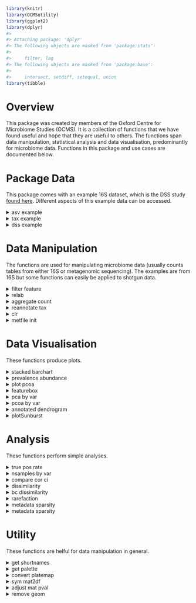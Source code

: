 ``` r
library(knitr)
library(OCMSutility)
library(ggplot2)
library(dplyr)
#> 
#> Attaching package: 'dplyr'
#> The following objects are masked from 'package:stats':
#> 
#>     filter, lag
#> The following objects are masked from 'package:base':
#> 
#>     intersect, setdiff, setequal, union
library(tibble)
```

# Overview

This package was created by members of the Oxford Centre for Microbiome
Studies (OCMS). It is a collection of functions that we have found
useful and hope that they are useful to others. The functions span data
manipulation, statistical analysis and data visualisation, predominantly
for microbiome data. Functions in this package and use cases are
documented below.

# Package Data

This package comes with an example 16S dataset, which is the DSS study
[found here](https://pmc.ncbi.nlm.nih.gov/articles/PMC6120875/).
Different aspects of this example data can be accessed.

<details>

<summary>asv example</summary>

## asv\_example

A dataframe with samples in columns, features in rows. First column is
`sequence`.

``` r
data(asv_example)

# 49 ASVs and 296 samples
dim(asv_example)
#> [1]  49 296
```

</details>

<details>

<summary>tax example</summary>

## tax\_example

A dataframe of taxonomic classification of ASVs in `asv_example`

``` r
data(tax_example)
#> Warning in data(tax_example): data set 'tax_example' not found

# 49 ASVs, with taxonomic levels in columns 
dim(tax_example)
#> [1] 49  7
colnames(tax_example)
#> [1] "sequence" "Phylum"   "Class"    "Order"    "Family"   "Genus"    "Species"
```

</details>

<details>

<summary>dss example</summary>

## dss\_example

A list of dataframes. Contains ASV count, ASV taxonomy, and metadata for
the DSS experiment. Dataframes are structured to be compatible with
`OCMSlooksy`

``` r
data(dss_example)

summary(dss_example)
#>                       Length Class      Mode
#> merged_abundance_id   26     data.frame list
#> merged_filter_summary  3     data.frame list
#> merged_qc_summary      3     data.frame list
#> merged_taxonomy       10     data.frame list
#> parameter_table        3     data.frame list
#> metadata              11     data.frame list
```

</details>

# Data Manipulation

The functions are used for manipulating microbiome data (usually counts
tables from either 16S or metagenomic sequencing). The examples are from
16S but some functions can easily be applied to shotgun data.

<details>

<summary>filter feature</summary>

## filter\_feature

Filters count table based on sequence abundance and prevalence. This
function returns several outputs that detail which features were
filtered out to help with quality control.

There are three methods by which sequences can be filtered. For all
three methods, the cut-off threshold is taken into consideration with
the prevalence of sequences across the samples\*. 1) ‘abs\_count’ refers
to read count.Sets the filter threshold at a specific read count, such
that a given sequence must be observed greater than or equal to the
cut-off count. 2) ‘percent\_sample’ refers to percent of sample total.
Looks at read counts as abundances relative to the sample total. This is
useful for when you want to keep features that make up at least x% in
your samples. 3) ‘percent\_dataset’ refers to percent of dataset total.
Looks at read counts as abundances relative to the dataset total. This
is useful for when you want to keep features that make up at least x% in
your dataset.

\*Sequence prevalence is calculated as the number of samples in which
sequence abundance is greater than or equal to the cut-off threshold.

Usage:

``` r
data(dss_example)

# put featureID as rownames
tax_df <- dss_example$merged_taxonomy
count_df <- dss_example$merged_abundance_id %>%
  column_to_rownames('featureID')
# set features in count tax to be in same order
count_df <- count_df[tax_df$featureID,]

filtered_ls <- filter_feature(count_df, tax_df, 'percent_sample', 0.001, 2)
#> Kept 303/734 (41.28%) features with read counts >= 0.001% with sample total read count in >= 2/25 (8%) samples
summary(filtered_ls)
#>             Length Class      Mode     
#> taxonomy      10   data.frame list     
#> filtered    7575   -none-     numeric  
#> p_agg         11   gg         list     
#> p_exp         11   gg         list     
#> feat_remove  431   -none-     character
#> feat_keep    303   -none-     character
#> msg            1   -none-     character
filtered_count <- filtered_ls$filtered
dim(filtered_count)
#> [1] 303  25
kable(head(filtered_count[,1:4]))
```

|        | 2DSS\_\_10 | 2DSS\_\_11 | 2DSS\_\_13 | 2DSS\_\_14 |
| :----- | ---------: | ---------: | ---------: | ---------: |
| ASV108 |  0.0005656 |  0.0012191 |  0.0000000 |  0.0000000 |
| ASV128 |  0.0018854 |  0.0000000 |  0.0051209 |  0.0000000 |
| ASV57  |  0.0066931 |  0.0000000 |  0.0000000 |  0.0000000 |
| ASV59  |  0.0004713 |  0.0010667 |  0.0011380 |  0.0000000 |
| ASV62  |  0.0005656 |  0.0740628 |  0.0008535 |  0.0005923 |
| ASV37  |  0.0029223 |  0.0000000 |  0.0000000 |  0.0000000 |

</details>

<details>

<summary>relab</summary>

## relab

This is a convenience function for converting counts into relative
abundance (expressed as a % of reads).

Usage:

``` r
# get example data
data(asv_example)

# rownames have to be features
asv_counts <- data.frame(asv_example[2:ncol(asv_example)], row.names=asv_example$sequence)

rel_abundance <- relab(asv_counts)
```

</details>

<details>

<summary>aggregate count</summary>

## aggregate\_count

Aggregates count on a given taxonomy level, providing an aggregated
count table and the corresponding taxonomy table. Both data frames are
returned in a list.

Notice that after aggregation, featureID is set to the taxonomy by which
aggregation was done, and all taxonomy levels below the aggregation
level are set to NA. The number of ASVs that were aggregated at each
taxon is recorded in the column `n_collapse`

Usage:

``` r
data(dss_example)
# featureID should be row names
feature_count <- dss_example$merged_abundance_id %>%
   tibble::column_to_rownames('featureID')

# cleanup sample names
colnames(feature_count) <- paste0('id', colnames(feature_count))
# taxonomy table must have columns 'Kingdom','Phylum',
# 'Class','Order','Family','Genus','Species'
# and feature IDs in rownames
feature_tax <- dss_example$merged_taxonomy

# set row order of count and tax tables to be the same
feature_count <- feature_count[feature_tax$featureID,]
aggregated_list <- aggregate_count(feature_count, feature_tax,
                                      aggregate_by = "Family")

summary(aggregated_list)
#>          Length Class      Mode
#> count_df 25     data.frame list
#> tax_df   11     data.frame list
knitr::kable(head(aggregated_list[['count_df']][,1:5]))
```

|                                | id2DSS\_\_10 | id2DSS\_\_11 | id2DSS\_\_13 | id2DSS\_\_14 | id2DSS\_\_16 |
| :----------------------------- | -----------: | -----------: | -----------: | -----------: | -----------: |
| Acidaminococcaceae             |           10 |            4 |            0 |            0 |            0 |
| Anaeroplasmataceae             |           60 |            0 |            7 |            0 |            0 |
| Bacteroidaceae                 |         1118 |         2921 |          262 |          256 |         1484 |
| Bifidobacteriaceae             |           12 |            0 |            0 |            0 |            0 |
| Burkholderiales incertae sedis |            0 |            0 |            0 |            9 |            5 |
| Clostridiaceae 1               |            0 |          428 |            0 |            0 |            0 |

``` r
knitr::kable(head(aggregated_list[['tax_df']]))
```

| featureID                      | sequence | Kingdom  | Phylum         | Class              | Order             | Family                         | Genus | Species | Taxon                                                                                                              | n\_collapse |
| :----------------------------- | :------- | :------- | :------------- | :----------------- | :---------------- | :----------------------------- | :---- | :------ | :----------------------------------------------------------------------------------------------------------------- | ----------: |
| Acidaminococcaceae             | NA       | Bacteria | Firmicutes     | Negativicutes      | Selenomonadales   | Acidaminococcaceae             | NA    | NA      | k\_\_Bacteria;p\_\_Firmicutes;c\_\_Negativicutes;o\_\_Selenomonadales;f\_\_Acidaminococcaceae                      |           4 |
| Anaeroplasmataceae             | NA       | Bacteria | Tenericutes    | Mollicutes         | Anaeroplasmatales | Anaeroplasmataceae             | NA    | NA      | k\_\_Bacteria;p\_\_Tenericutes;c\_\_Mollicutes;o\_\_Anaeroplasmatales;f\_\_Anaeroplasmataceae                      |           2 |
| Bacteroidaceae                 | NA       | Bacteria | Bacteroidetes  | Bacteroidia        | Bacteroidales     | Bacteroidaceae                 | NA    | NA      | k\_\_Bacteria;p\_\_Bacteroidetes;c\_\_Bacteroidia;o\_\_Bacteroidales;f\_\_Bacteroidaceae                           |          39 |
| Bifidobacteriaceae             | NA       | Bacteria | Actinobacteria | Actinobacteria     | Bifidobacteriales | Bifidobacteriaceae             | NA    | NA      | k\_\_Bacteria;p\_\_Actinobacteria;c\_\_Actinobacteria;o\_\_Bifidobacteriales;f\_\_Bifidobacteriaceae               |           3 |
| Burkholderiales incertae sedis | NA       | Bacteria | Proteobacteria | Betaproteobacteria | Burkholderiales   | Burkholderiales incertae sedis | NA    | NA      | k\_\_Bacteria;p\_\_Proteobacteria;c\_\_Betaproteobacteria;o\_\_Burkholderiales;f\_\_Burkholderiales incertae sedis |           1 |
| Clostridiaceae 1               | NA       | Bacteria | Firmicutes     | Clostridia         | Clostridiales     | Clostridiaceae 1               | NA    | NA      | k\_\_Bacteria;p\_\_Firmicutes;c\_\_Clostridia;o\_\_Clostridiales;f\_\_Clostridiaceae 1                             |           6 |

</details>

<details>

<summary>reannotate tax</summary>

## reannotate\_tax

Reannotates taxonomy table so that “unclassfied” assignments include
higher level classifications. This helps preserve the biological meaning
of an unclassfied genus (as it could be classfied at the Family level).
The implications of this reannotation is illustrated using the following
example:

``` r
ex1 <- data.frame(ASV = paste0("ASV", 1:5),
                  Order = "order1",
                  Family = c(paste0("family", c(1,1,2,3)), 'unclassified'),
                  Genus = c("unclassified", 'genus1','unclassified','genus2',
                            "unclassified"),
                  read_count = 10)

knitr::kable(ex1)
```

| ASV  | Order  | Family       | Genus        | read\_count |
| :--- | :----- | :----------- | :----------- | ----------: |
| ASV1 | order1 | family1      | unclassified |          10 |
| ASV2 | order1 | family1      | genus1       |          10 |
| ASV3 | order1 | family2      | unclassified |          10 |
| ASV4 | order1 | family3      | genus2       |          10 |
| ASV5 | order1 | unclassified | unclassified |          10 |

Analysing the example above at the genus level would result in 3 groups:
Genus1 (count 10), Genus2 (10), Unclassified (30)

If you modify your classification at the genus level to include
information from higher taxonomic orders, you would get:

``` r
ex2 <- ex1[,c('ASV','Order')]
ex2$Family <- c(paste0("family", c(1,1,2,3)), 'order1_unclassified')
ex2$Genus <- c('family1_unclassified','genus1','family2_unclassified','genus2',
               'order1_unclassified')
ex2$read_count <- 10

knitr::kable(ex2)
```

| ASV  | Order  | Family               | Genus                 | read\_count |
| :--- | :----- | :------------------- | :-------------------- | ----------: |
| ASV1 | order1 | family1              | family1\_unclassified |          10 |
| ASV2 | order1 | family1              | genus1                |          10 |
| ASV3 | order1 | family2              | family2\_unclassified |          10 |
| ASV4 | order1 | family3              | genus2                |          10 |
| ASV5 | order1 | order1\_unclassified | order1\_unclassified  |          10 |

Analysing at the genus level now would result in 5 groups: Genus1 (10),
Genus2 (10), Family1\_Unclassified (10), Family2\_Unclassified (10),
Order1\_Unclassified (10).

Usage:

``` r
# showing the dummy example
old_tax <- ex1[,2:4]
old_tax$Kingdom <- 'kingdom1'
old_tax$Phylum <- 'phylum1'
old_tax$Class <- 'class1'
old_tax$Species <- 'unclassified'

old_tax <- old_tax[, c('Kingdom','Phylum','Class','Order','Family','Genus','Species')]
old_tax[old_tax == 'unclassified'] <- NA
knitr::kable(old_tax)
```

| Kingdom  | Phylum  | Class  | Order  | Family  | Genus  | Species |
| :------- | :------ | :----- | :----- | :------ | :----- | :------ |
| kingdom1 | phylum1 | class1 | order1 | family1 | NA     | NA      |
| kingdom1 | phylum1 | class1 | order1 | family1 | genus1 | NA      |
| kingdom1 | phylum1 | class1 | order1 | family2 | NA     | NA      |
| kingdom1 | phylum1 | class1 | order1 | family3 | genus2 | NA      |
| kingdom1 | phylum1 | class1 | order1 | NA      | NA     | NA      |

``` r

new_tax <- reannotate_tax(old_tax)
knitr::kable(new_tax)
```

| Kingdom  | Phylum  | Class  | Order  | Family               | Genus                 | Species               |
| :------- | :------ | :----- | :----- | :------------------- | :-------------------- | :-------------------- |
| kingdom1 | phylum1 | class1 | order1 | family1              | family1\_unclassified | family1\_unclassified |
| kingdom1 | phylum1 | class1 | order1 | family1              | genus1                | genus1\_unclassified  |
| kingdom1 | phylum1 | class1 | order1 | family2              | family2\_unclassified | family2\_unclassified |
| kingdom1 | phylum1 | class1 | order1 | family3              | genus2                | genus2\_unclassified  |
| kingdom1 | phylum1 | class1 | order1 | order1\_unclassified | order1\_unclassified  | order1\_unclassified  |

``` r

# try with example data
data(asv_example)

# adding Kingdom column; removing sequence column because don't need asv IDs in this example
old_tax <- tax_example
colnames(old_tax)[1] <- 'Kingdom'
old_tax$Kingdom <- 'Bacteria'
knitr::kable(head(old_tax))
```

| Kingdom  | Phylum         | Class              | Order           | Family             | Genus            | Species                              |
| :------- | :------------- | :----------------- | :-------------- | :----------------- | :--------------- | :----------------------------------- |
| Bacteria | Firmicutes     | Negativicutes      | Selenomonadales | Acidaminococcaceae | Acidaminococcus  | Acidaminococcus\_intestini(AF473835) |
| Bacteria | Bacteroidetes  | Bacteroidia        | Bacteroidales   | Prevotellaceae     | Prevotella       | NA                                   |
| Bacteria | Firmicutes     | Negativicutes      | Selenomonadales | Veillonellaceae    | Dialister        | Dialister\_invisus(AY162469)         |
| Bacteria | Bacteroidetes  | Bacteroidia        | Bacteroidales   | Prevotellaceae     | Prevotella       | NA                                   |
| Bacteria | Proteobacteria | Betaproteobacteria | Burkholderiales | Sutterellaceae     | Sutterella       | NA                                   |
| Bacteria | Firmicutes     | Clostridia         | Clostridiales   | Lachnospiraceae    | Clostridium XlVa | NA                                   |

``` r

new_tax <- reannotate_tax(old_tax)
knitr::kable(head(new_tax))
```

| Kingdom  | Phylum         | Class              | Order           | Family             | Genus            | Species                              |
| :------- | :------------- | :----------------- | :-------------- | :----------------- | :--------------- | :----------------------------------- |
| Bacteria | Firmicutes     | Negativicutes      | Selenomonadales | Acidaminococcaceae | Acidaminococcus  | Acidaminococcus\_intestini(AF473835) |
| Bacteria | Bacteroidetes  | Bacteroidia        | Bacteroidales   | Prevotellaceae     | Prevotella       | Prevotella\_unclassified             |
| Bacteria | Firmicutes     | Negativicutes      | Selenomonadales | Veillonellaceae    | Dialister        | Dialister\_invisus(AY162469)         |
| Bacteria | Bacteroidetes  | Bacteroidia        | Bacteroidales   | Prevotellaceae     | Prevotella       | Prevotella\_unclassified             |
| Bacteria | Proteobacteria | Betaproteobacteria | Burkholderiales | Sutterellaceae     | Sutterella       | Sutterella\_unclassified             |
| Bacteria | Firmicutes     | Clostridia         | Clostridiales   | Lachnospiraceae    | Clostridium XlVa | Clostridium XlVa\_unclassified       |

</details>

<details>

<summary>clr</summary>

## clr

clr uses the
[ALDEx2](https://www.bioconductor.org/packages/release/bioc/html/ALDEx2.html)
package to perform centred log-ratio transformation on a count matrix
from for example 16S rRNA profiling.

Usage:

``` r
# rownames have to be features
asv_counts <- data.frame(asv_example[2:ncol(asv_example)], row.names=asv_example$sequence)

clr_transformed <- clr(count_dataframe = asv_counts, return_as_dataframe = TRUE)
#> conditions vector supplied
#> multicore environment is is OK -- using the BiocParallel package
#> computing center with all features

# returns data frame with transformed abundance estamtes with imputed zeroes
class(clr_transformed)
#> [1] "data.frame"
dim(clr_transformed)
#> [1]  49 295
```

This will return a data frame with transformed abundance estimates (most
common use case). It is also possible to return the ALDEx2 object
instead.

``` r
clr_transformed <- clr(count_dataframe = asv_counts, return_as_dataframe = FALSE)
#> conditions vector supplied
#> multicore environment is is OK -- using the BiocParallel package
#> computing center with all features

# returns ALDEx2 object
class(clr_transformed)
#> [1] "aldex.clr"
#> attr(,"package")
#> [1] "ALDEx2"
```

</details>

<details>

<summary>metfile init</summary>

## metfile\_init

This helper function initiates a metadata table that is compatible with
`OCMSlooksy`.

Usage: This function takes the database file returned from [`ocms_16s
dada2_pipeline build_db`](https://ocms-16s.readthedocs.io/en/latest/).

`db_file` is the rsqlite database file `out_dir` output directory.
default `NULL` so no output file written. `ref_table` name of table in
the database from which `sampleID` is generated. defaults NULL which
uses `merged_abundance_id` (the count table) to get sampleID `id_orient`
indicates orientation of sampleID in `ref_table` in rows or in columns.
options are `row` or `col` `dummy` allows you to make a dummy column of
NAs

``` r
db_file <- "/path/to/db/file"
met <- metfile_init(db_file, dummy = "Group")
```

</details>

# Data Visualisation

These functions produce plots.

<details>

<summary>stacked barchart</summary>

## stacked\_barchart

A simple but common visualisation of taxonomic composition across
samples. The function will plot the top\_n taxa based on ranking of
average relative abundance across all samples. Returns a list with
“data” and “plot” so you can use the data for more custom plots if
you wish.

``` r

# family counts from before
counts <- aggregated_list[['count_df']]
rel_abundance <- relab(counts)

# get rid of family == NA
rel_abundance <- rel_abundance[rownames(rel_abundance) != "NA",]
stacked <- stacked_barchart(rel_abundance, top_n = 10)
#> Using Group.1, Taxon as id variables

stacked$plot
```

![](vignettes/OCMSutility_files/figure-markdown_strict/stacked%20barchart-1.png)

</details>

<details>

<summary>prevalence abundance</summary>

## prevalence\_abundance

It is useful to get an idea of how prevalent each taxon is and where it
falls in terms of relative abundance across samples. This can help with
determining filtering parameters for example. This function takes a
relative abundance matrix and calculates the prevalence of each taxon
and the mean realtive abundance across all samples. It returns a list of
two objects, “data” and “plot”.

Usage:

``` r

# use the rel_abundance table as in stacked_barchart
prev_abund <- prevalence_abundance(rel_abundance)

# the plot
prev_abund$plot
```

![](vignettes/OCMSutility_files/figure-markdown_strict/prevalence_abundance-1.png)

</details>

<details>

<summary>plot pcoa</summary>

## plot\_pcoa

This is a simple PCoA function that colours all points by one metadata
variable. It can be helpful to visualise metadata variables
independently when assessing potential confounding metadtaa factors.

Usage:

``` r
data(dss_example)
met_df <- dss_example$metadata

count_df <- dss_example$merged_abundance_id %>%
  column_to_rownames('featureID')
count_df <- count_df[,met_df$sampleID]
relab <- relab(count_df)

iter_var <- c('Genotype','Phenotype')
plist <- list()
for(i in iter_var) {
  plist[[i]] <- plot_pcoa(relab, met_df, colour = i)
}

plist[[1]]
```

![](vignettes/OCMSutility_files/figure-markdown_strict/plot_pcoa-1.png)

``` r
plist[[2]]
```

![](vignettes/OCMSutility_files/figure-markdown_strict/plot_pcoa-2.png)

This function helps plot PCA score plots. It returns a list of the
original data, the PCA result and the ggplot. All dataframes are
returned in such a way that that ggplot produced can be modified with
additional geom layers.

Usage:

``` r
# get example data
data(asv_example)

# rownames have to be features
asv_counts <- data.frame(asv_example[2:ncol(asv_example)], row.names=asv_example$sequence)

asv_transformed <- clr(count_dataframe = asv_counts, return_as_dataframe = TRUE)
#> conditions vector supplied
#> multicore environment is is OK -- using the BiocParallel package
#> computing center with all features

# generate some random metadata for the 295 samples - 5 time points with each individual
# having a data point at each time point
metadata <- data.frame(Timepoint = c(rep("Time 1", 59),
                                     rep("Time 2", 59),
                                     rep("Time 3", 59),
                                     rep("Time 4", 59),
                                     rep("Time 5", 59)),
                       Individual = as.character(c(rep(c(1:59), 5))),
                       row.names=colnames(asv_transformed),
                       stringsAsFactors = FALSE)
metadata$ID <- rownames(metadata)

pca_result <- prcomp(t(asv_transformed), scale = TRUE)
plot_data <- plot_pca(pca_result, metadata, colourby='Timepoint')

plot_data$p
```

![](vignettes/OCMSutility_files/figure-markdown_strict/plot_pca-1.png)

``` r

# modify default plot
add_meta <- merge(plot_data$pdata, metadata, by = 'row.names' )
col_val <- get_palette(5, "Set3")
p <- plot_data$p +
  scale_colour_manual(values = col_val) + # pick own colours
  scale_shape_manual(values=21, guide = FALSE) + # change shape and remove from legend
  geom_text(data = add_meta, aes(x = PC1, y = PC2, label = ID)) # add text label
#> Scale for colour is already present.
#> Adding another scale for colour, which will replace the existing scale.
p
#> Warning: The `guide` argument in `scale_*()` cannot be `FALSE`. This was deprecated in ggplot2 3.3.4.
#> i Please use "none" instead.
#> i The deprecated feature was likely used in the OCMSutility package.
#>   Please report the issue to the authors.
#> This warning is displayed once every 8 hours.
#> Call `lifecycle::last_lifecycle_warnings()` to see where this warning was generated.
```

![](vignettes/OCMSutility_files/figure-markdown_strict/plot_pca-2.png)

</details>

<details>

<summary>featurebox</summary>

## featurebox

This function takes a matrix of abudnances from RNA-seq or microbiome
data along with a metadata dataframe and produces a boxplot for a
feature(s) of interest. The main use for this function is to plot
abundance estimates grouping by variable of interest.

Usage:

``` r
# get example data
data(asv_example)

# rownames have to be features
asv_counts <- data.frame(asv_example[2:ncol(asv_example)], row.names=asv_example$sequence)

# for plotting purposes we would transform the data e.g. clr
asv_clr <- clr(asv_counts)
#> conditions vector supplied
#> multicore environment is is OK -- using the BiocParallel package
#> computing center with all features

# generate some random metadata for the 295 samples - 5 groups for example
metadata <- data.frame(Group = c(rep("Group 1", 59),
                                 rep("Group 2", 59),
                                 rep("Group 3", 59),
                                 rep("Group 4", 59),
                                 rep("Group 5", 59)),
                                 row.names=colnames(asv_clr))

# produce boxplot of random 4 features as an example grouping by Group variable
features <- sample(rownames(asv_clr), size=4)
featurebox(abundance_matrix=asv_clr, metadata=metadata, features=features, group_by="Group")
#> Using feature as id variables
#> Warning: Use of `mat.m$covariate` is discouraged.
#> i Use `covariate` instead.
#> Use of `mat.m$covariate` is discouraged.
#> i Use `covariate` instead.
```

![](vignettes/OCMSutility_files/figure-markdown_strict/featurebox-1.png)

The default palettes used are “Set2”, “Set3” and “Set4”, and the result
will depend on the number of colours you need. You can change the
colours if you like by adding manual
scale:

``` r
featurebox(abundance_matrix=asv_clr, metadata=metadata, features=features, group_by="Group") +
  scale_colour_manual(values=getPalette(n=5, palette="Set1"))
#> Using feature as id variables
#> Scale for colour is already present.
#> Adding another scale for colour, which will replace the existing scale.
#> Warning: Use of `mat.m$covariate` is discouraged.
#> i Use `covariate` instead.
#> Use of `mat.m$covariate` is discouraged.
#> i Use `covariate` instead.
```

![](vignettes/OCMSutility_files/figure-markdown_strict/featurebox_colour-1.png)

</details>

<details>

<summary>pca by var</summary>

## pca\_by\_var

This function overlays numeric metadata variables onto a PCA score plot,
which can be useful during exploratory analysis where you want to see
how different metadata variables map onto a PCA plot. This function
produces a named list of plots, where the first plot is the score/biplot
and subsequent plots are the same PCA plot but colour coded by a given
metadata variable. Metadata variables can be numeric, character, or
factors.

``` r
set.seed(1)
data(dss_example)

# samples in rows
ddata <- dss_example$merged_abundance_id[,2:26]
rownames(ddata) <- dss_example$merged_abundance_id[,1]
ddata <- as.data.frame(t(ddata))
mdata <- dss_example$metadata
mdata <- mdata[match(rownames(ddata), mdata$sampleID),]

# creating some dummy metadata variable
mdata$var1 <- rep(rnorm(5, 25, 3), each=5)
mdata$var2 <- rep(rnorm(5, 3, 0.5), 5)
mdata$var3 <- as.factor(rep(letters[1:5], each=5))
mdata <- mdata[,c('Phenotype','var1','var2','var3')]
p_list <- pca_by_var(ddata, mdata)

# biplot
p_list$main_pca
```

![](vignettes/OCMSutility_files/figure-markdown_strict/pca_by_var-1.png)

``` r

# pca with metadata variables overlayed
p_list$Phenotype
```

![](vignettes/OCMSutility_files/figure-markdown_strict/pca_by_var-2.png)

``` r
p_list$var1
```

![](vignettes/OCMSutility_files/figure-markdown_strict/pca_by_var-3.png)

``` r
p_list$var2
```

![](vignettes/OCMSutility_files/figure-markdown_strict/pca_by_var-4.png)

``` r
p_list$var3
```

![](vignettes/OCMSutility_files/figure-markdown_strict/pca_by_var-5.png)

``` r

# can use cowplot::plot_grid to put all plots into one
cowplot::plot_grid(plotlist=list(p_list$Phenotype, p_list$var1, p_list$var2, p_list$var3))
```

![](vignettes/OCMSutility_files/figure-markdown_strict/pca_by_var-6.png)

</details>

<details>

<summary>pcoa by var</summary>

## pcoa\_by\_var

This function overlays numeric metadata variables onto a PCoA score
plot, which can be useful during exploratory analysis where you want to
see how different metadata variables map onto a PCoA plot. This function
produces a named list of plots, where the first plot is the plain PCoA
and subsequent plots are the same PCoA plot but colour coded by a given
metadata variable. Metadata variables can be numeric, character, or
factors, but confidence interval ellipses will only be drawn for
categorical variables.

``` r
set.seed(1)
data(dss_example)
ddata <- dss_example$merged_abundance_id[,2:26]
rownames(ddata) <- dss_example$merged_abundance_id[,1]
ddata <- as.data.frame(t(relab(ddata)))

mdata <- dss_example$metadata
mdata <- mdata[match(rownames(ddata), mdata$sampleID),]

# creating some dummy metadata variable
mdata$var1 <- rnorm(25, 0.5, 3)
mdata$var2 <- rep(LETTERS[21:25], 5)
mdata$var3 <- as.factor(rep(letters[1:5], each=5))
mdata <- mdata[,c('Phenotype','var1','var2','var3')]
p_list <- pcoa_by_var(ddata, mdata, method='bray')

# pcoa
p_list$main_pcoa
```

![](vignettes/OCMSutility_files/figure-markdown_strict/pcoa_by_var-1.png)

``` r
# pcoa with metadata variables overlayed. no ellipses draw when variables are numeric
p_list$Phenotype
```

![](vignettes/OCMSutility_files/figure-markdown_strict/pcoa_by_var-2.png)

``` r
p_list$var1
```

![](vignettes/OCMSutility_files/figure-markdown_strict/pcoa_by_var-3.png)

``` r
p_list$var2
```

![](vignettes/OCMSutility_files/figure-markdown_strict/pcoa_by_var-4.png)

``` r
p_list$var3
```

![](vignettes/OCMSutility_files/figure-markdown_strict/pcoa_by_var-5.png)

``` r

# can use cowplot::plot_grid to put all plots into one
cowplot::plot_grid(plotlist=list(p_list$Phenotype, p_list$var1, p_list$var2, p_list$var3))
```

![](vignettes/OCMSutility_files/figure-markdown_strict/pcoa_by_var-6.png)

</details>

<details>

<summary>annotated dendrogram</summary>

## annotated\_dendrogram

This produces an annotated dendrogram showing heirarchical clustering
based on a distance matrix. This is helpful for visualizing how
different metadata variables map onto sample clustering. This is
equivalent to the annotation bars on a heatmap, but without the heatmap
values.

``` r
set.seed(1)
# get relative abundance data
data(dss_example)
ddata <- dss_example$merged_abundance_id[,2:26]
rownames(ddata) <- dss_example$merged_abundance_id[,1]
ddata <- t(OCMSutility::relab(ddata))
# distance matrix
mydist <- vegan::vegdist(ddata, method='bray')
# metdata variable
mdata <- dss_example$metadata
mdata <- mdata[,c('sampleID','Genotype','Phenotype')]
annotated_dendrogram(mydist, mdata, 'sampleID')
```

![](vignettes/OCMSutility_files/figure-markdown_strict/annotated-dendrogram-1.png)

``` r
# custom colours
col_geno <- RColorBrewer::brewer.pal(9, "Paired")[1:2]
names(col_geno) <- c('Genotype:WT','Genotype:KO')
col_phen <- RColorBrewer::brewer.pal(9, "Paired")[3:4]
names(col_phen) <- c('Phenotype:water','Phenotype:DSS')
annotated_dendrogram(mydist, mdata, 'sampleID', pal=c(col_geno, col_phen))
```

![](vignettes/OCMSutility_files/figure-markdown_strict/annotated-dendrogram-2.png)

</details>

<details>

<summary>plotSunburst</summary>

## plotSunburst

This function has been moved to be an internal function, and the
`sunburstR` has been removed as a dependency (is now a suggested
package). This change has come about due to lack of use and an effort to
reduce the dependency overhead of the package. The funciton is still
accessible with `OCMSutility:::plotSunburst`

Creates interactive sunburst plot based on taxonomy. The sunburst plot
can show areas based on relative abundance or based on the number of
taxa at a given taxonomic level.

You specify a palette for each Phylum, where values are the colour
palette to use and name is the corresponding phylum
(e.g.`c('Bacteroidetes' = 'Oranges', 'Firmicutes' = 'Greens')`).
Palettes should be from
[rColorBrewer](https://www.r-graph-gallery.com/38-rcolorbrewers-palettes.html).
If the number of palettes specified doesn’t include all phyla in the tax
table, only the specified ones will be coloured and the rest will be in
grey. If palettes is set to NULL, the default colours selected by
`sunbrustR` will be used.

Additionally the `highlight` parameter can be used to highlight a
specific taxon at any taxonomic level and the ones that are not
specified will be coloured as grey.
e.g. `list("Family"=c("Enterococcaceae","Ruminacoccaceae")`. This is
applied after palettes is used to colour by phylum if palettes argument
is specified so you can use the `palettes` argument to choose your
colour and all taxa not specified by `hightlight` are set to grey.

Note: NAs in the taxonomy table cause colouring to be assigned in
unexpected order so it is best to use `reannotate_tax` to apply a
taxonomy roll-down and remove all NAs.
[sunburstR](https://github.com/timelyportfolio/sunburstR) uses hyphens
(`-`) to distinguish taxonomic levels so any hyphens in the taxonomy
name will be interpreted as two separate levels. Therefore, all hyphens
are silently and automatically removed from taxonomy names

``` r
data("dss_example")
# set count feature ids as rownames
count_df <- dss_example$merged_abundance_id %>%
  column_to_rownames('featureID')

# clean up some sample names
colnames(count_df) <- paste0('id', colnames(count_df))
tax_df <- dss_example$merged_taxonomy

# aggregate counts
agg_gen <- aggregate_count(count_df[tax_df$featureID,], tax_df, "Genus")
count_genus <- agg_gen$count_df

# reannotate taxonomy
tax_genus <- reannotate_tax(agg_gen$tax_df)

relab <- relab(count_genus)

# color specific phyla
# plotSunburst(relab = NULL, tax = tax_genus,  
#              palettes = c("Proteobacteria" = "Oranges",
#                           "Bacteroidetes" = "Greens"))
# color specific phyla taking into account of relative abundance
# plotSunburst(relab = relab, tax = tax_genus,  
#              palettes = c("Proteobacteria" = "Oranges", "Bacteroidetes" = "Greens"))

# highlight specific genera
# plotSunburst(relab = relab, tax = tax_genus, 
#              palettes = c("Bacteroidetes" = "Greens",'Firmicutes'='Blues'), 
#              highlight = list("Genus" = c("Bacteroides",'Clostridium XlVa')))
```

</details>

# Analysis

These functions perform simple analyses.

<details>

<summary>true pos rate</summary>

## true\_pos\_rate

Calculate rate of true positives in positive control standards. Used in
OCMS\_zymobioimcs
report.

Usage:

``` r
# this would be better exemplified with actual std data rather than the example samples
data("dss_example")
data(zymobiomics)

# set count feature ids as rownames
count_df <- dss_example$merged_abundance_id %>%
  column_to_rownames('featureID')

# clean up some sample names
colnames(count_df) <- paste0('id', colnames(count_df))
tax_df <- dss_example$merged_taxonomy

# aggregate counts
agg_gen <- aggregate_count(count_df[tax_df$featureID,], tax_df, "Genus")
genus_relab <- relab(agg_gen$count_df)

true_pos_result <- true_pos_rate(relab=genus_relab,
                                    annotations=zymobiomics$anno_ncbi_16s,
                                    level='genus', cutoff=0.01)

# plot true pos rate
p <- ggplot(true_pos_result,
            aes(x=rank, y=true.pos.rate, colour=label, group=sample)) +
  geom_point() +
  theme_bw() +
  ylab("TP / (TP + FP)") +
  scale_colour_manual(values=c("grey", "purple")) +
  facet_wrap(~sample, scale="free")

p
```

![](vignettes/OCMSutility_files/figure-markdown_strict/true_pos_rate-1.png)

</details>

<details>

<summary>nsamples by var</summary>

## nsample\_by\_var

This function counts the number of samples for each individual for a
given metadata variable. This is useful in time course data when you
want to check how complete the metadata variables are. This is
complementary to `metadata_sparsity`, which tells you which gives
information on missing values, while `nsample_by_var` gives information
on the available metadata.

Usage:

Takes in a dataframe where samples are in rows and metadata variables
are in columns. Providing the identifier column and the metadata
variables to tally, the function returns a tally of the number of non-NA
samples for each identifier for a given metadata variable.

In the example below, we have 25 patients, each with 4 time point
samples, and three metadata variables.

``` r
df <- data.frame(sample_id = paste0("sample", 1:100),
                patient_id = rep(LETTERS[1:25], 4),
                var1 = sample(c(rnorm(30, 10, 0.5), rnorm(40, 25, 2),
                                rep(NA, 30)), 100),
                var2 = sample(c(rnorm(65, 0.5, 0.01),
                                rep(0, 20),
rep(NA, 15)), 100),
                var3 = sample(c(letters[1:5], NA), 100, replace=TRUE))

nsample_by_var(df, 'patient_id', c('var1','var2','var3'))
#>    patient_id var1 var2 var3
#> 1           A    3    3    4
#> 2           B    3    4    3
#> 3           C    2    4    3
#> 4           D    2    4    2
#> 5           E    3    4    3
#> 6           F    2    3    4
#> 7           G    3    4    4
#> 8           H    1    3    3
#> 9           I    1    2    3
#> 10          J    4    4    3
#> 11          K    3    4    4
#> 12          L    4    3    2
#> 13          M    3    2    4
#> 14          N    1    4    3
#> 15          O    3    4    4
#> 16          P    3    3    3
#> 17          Q    3    3    3
#> 18          R    4    4    4
#> 19          S    4    3    4
#> 20          T    4    3    1
#> 21          U    4    4    3
#> 22          V    3    2    3
#> 23          W    2    3    4
#> 24          X    2    4    4
#> 25          Y    3    4    4
```

</details>

<details>

<summary>compare cor ci</summary>

## compare\_cor\_ci

Performs pairwise correlations of features with adjusted p-values.
Correlations and confidence intervals calculated for each sample group.

Usage:

``` r
# load example data
data(dss_example)

# subset features, features in columns
feat_mat <- dss_example$merged_abundance_id[1:6,2:26]
rownames(feat_mat) <- dss_example$merged_abundance_id[1:6,1]
feat_mat <- t(feat_mat)

# metadata in same order
met_df <- dss_example$metadata
met_df <- met_df[match(rownames(feat_mat), met_df$sampleID),]
compare_cor_ci(feat_mat, met_df$Phenotype)
#> Warning in cor(x, use = use, method = method): the standard deviation is zero
#>       x    y group  n           r          p     p.adj    lower_ci  upper_ci
#> 1  ASV1 ASV2   DSS 13          NA         NA        NA          NA        NA
#> 2  ASV1 ASV3   DSS 13 -0.17292227 0.57211293 0.8796790 -0.66093523 0.4178774
#> 3  ASV1 ASV4   DSS 13 -0.34430158 0.94229442 0.7479965 -0.75252840 0.2550722
#> 4  ASV1 ASV5   DSS 13 -0.02232353         NA 0.9422944 -0.56634285 0.5352453
#> 5  ASV1 ASV6   DSS 13          NA 0.58645268        NA          NA        NA
#> 6  ASV2 ASV3   DSS 13          NA 0.24933216        NA          NA        NA
#> 7  ASV2 ASV4   DSS 13          NA         NA        NA          NA        NA
#> 8  ASV2 ASV5   DSS 13          NA         NA        NA          NA        NA
#> 9  ASV2 ASV6   DSS 13          NA         NA        NA          NA        NA
#> 10 ASV3 ASV4   DSS 13  0.49936118         NA 0.4939076 -0.07121951 0.8237103
#> 11 ASV3 ASV5   DSS 13  0.16659937         NA 0.8796790 -0.42323641 0.6572529
#> 12 ASV3 ASV6   DSS 13          NA 0.81852228        NA          NA        NA
#> 13 ASV4 ASV5   DSS 13 -0.07067946 0.08231793 0.9422944 -0.59836252 0.4997685
#> 14 ASV4 ASV6   DSS 13          NA         NA        NA          NA        NA
#> 15 ASV5 ASV6   DSS 13          NA         NA        NA          NA        NA
#> 16 ASV1 ASV2 water 12  0.18564204 0.56349873 0.8193311 -0.43455744 0.6864130
#> 17 ASV1 ASV3 water 12  0.08650613 0.78922369 0.8455968 -0.51285678 0.6291719
#> 18 ASV1 ASV4 water 12  0.13702012 0.03866202 0.8193311 -0.47416823 0.6590932
#> 19 ASV1 ASV5 water 12  0.60121866 0.69985094 0.2899652  0.04170797 0.8736692
#> 20 ASV1 ASV6 water 12  0.12008510 0.14872901 0.8193311 -0.48740718 0.6492428
#> 21 ASV2 ASV3 water 12 -0.04731533 0.67110167 0.8839068 -0.60479416 0.5412845
#> 22 ASV2 ASV4 water 12 -0.12450292 0.71008691 0.8193311 -0.65182972 0.4839803
#> 23 ASV2 ASV5 water 12  0.25704233 0.41994958 0.8193311 -0.37168987 0.7241234
#> 24 ASV2 ASV6 water 12  0.12330163 0.01030401 0.8193311 -0.48491396 0.6511275
#> 25 ASV3 ASV4 water 12 -0.18837193 0.88390679 0.8193311 -0.68790611 0.4322600
#> 26 ASV3 ASV5 water 12  0.44347367 0.70262984 0.7436451 -0.17495605 0.8109741
#> 27 ASV3 ASV6 water 12  0.70591564 0.54824959 0.1545601  0.22191935 0.9108202
#> 28 ASV4 ASV5 water 12  0.19281163 0.55767227 0.8193311 -0.42850631 0.6903254
#> 29 ASV4 ASV6 water 12 -0.29445657 0.35286181 0.8193311 -0.74282830 0.3362712
#> 30 ASV5 ASV6 water 12  0.36129770 0.24854130 0.8193311 -0.26821893 0.7745888
```

</details>

<details>

<summary>dissimilarity</summary>

## dissimilarity

This function is bested used for repeated measures data. The purpose of
this function is to determine dissimilarity between samples using
Bray-Curtis dissimilarity. This is typically done if you want to compare
dissimilarity between groups or compare within-individual dissimilarity
with between-individual similarity where you have multiple samples per
individual. The function takes a relative abundance matrix and relevant
metadata as input and outputs a data frame with Bray-Curtis
dissimilarity measure that can be plotted. Below is an example where
this may be of use.

Usage:

``` r
# get example data
data(asv_example)

# rownames have to be features
asv_counts <- data.frame(asv_example[2:ncol(asv_example)], row.names=asv_example$sequence)

asv_relab <- relab(asv_counts)

# generate some random metadata for the 295 samples - 5 time points with each individual
# having a data point at each time point
metadata <- data.frame(Timepoint = c(rep("Time 1", 59),
                                     rep("Time 2", 59),
                                     rep("Time 3", 59),
                                     rep("Time 4", 59),
                                     rep("Time 5", 59)),
                       Individual = as.character(c(rep(c(1:59), 5))),
                       row.names=colnames(asv_relab),
                       stringsAsFactors = FALSE)

# remove samples with NA
asv_relab <- asv_relab[,!(is.na(colSums(asv_relab)))]

# make sure they are the same
metadata <- metadata[colnames(asv_relab),]

# ask the question - Are individuals more similar to each other than samples are within timepoints?

# within-individual dissimilarity
within_diss <- dissimilarity(asv_relab, metadata=metadata, individual_variable = "Individual", method="within")

knitr::kable(head(within_diss))
```

| dissimilarity | method            |
| ------------: | :---------------- |
|     0.7080197 | Within-individual |
|     0.8067290 | Within-individual |
|     0.8098117 | Within-individual |
|     0.8455110 | Within-individual |
|     0.5200789 | Within-individual |
|     0.9769913 | Within-individual |

``` r

# between-individual dissimilarity at timpoint 1
metadata_t1 <- metadata[metadata$Timepoint == "Time 1",]
asv_relab_t1 <- asv_relab[,rownames(metadata_t1)]
between_diss <- dissimilarity(asv_relab_t1, metadata=metadata_t1, method="between")
#> using method=between, make sure there is only one sample per individual

knitr::kable(head(between_diss))
```

| dissimilarity | method             |
| ------------: | :----------------- |
|     0.8130555 | Between-individual |
|     0.8108123 | Between-individual |
|     0.8153680 | Between-individual |
|     0.8027017 | Between-individual |
|     0.9662146 | Between-individual |
|     0.8061727 | Between-individual |

``` r

# we can then combine and plot them
diss <- bind_rows(within_diss, between_diss)
ggplot(diss, aes(x=method, y=dissimilarity)) +
  geom_violin() +
  xlab("Dissimilarity type") +
  ylab("Bray-Curtis dissimilarity") +
  theme_bw()
```

![](vignettes/OCMSutility_files/figure-markdown_strict/dissimilarity-1.png)

</details>

<details>

<summary>bc dissimilarity</summary>

## bcdissimilarity

Useful for measuring sample dissimilarity using Bray-Curtis distances.
You can supply a metadata variable to assign comparisons as either
within-group or between group. This is useful when assessing the within
group dissimilarity (either as a whole, or for each individual group)
compared to between group dissimilarity. This function differs from
`dissimilarity` in that this can be applied to non-repeated measures
data.

If within/between group assignments are not necessary, set `var=NULL`

This function returns a list:

  - `bc_df` long dataframe of dissimilarity scores respective metadata
    of the comparison
  - `bc_dist` symmetrical matrix of Bray-Curtis distances

<!-- end list -->

``` r
data(dss_example)
count_table <- dss_example$merged_abundance_id %>% column_to_rownames('featureID')
relab_table <- relab(count_table)
met_table <- dss_example$metadata

# bray curtis for one metadata variable
bc_result <- bcdissimilarity(relab_table, met_table, 'sampleID','Phenotype')
pdata <- bc_result$bc_df
p_phen <- ggplot(pdata, aes(x=value, y=dist)) +
  geom_violin() +
  theme_bw(14) +
  ylab('Bray-Curtis Dissimilarity') +
  xlab('Phenotype')

p_phen
```

![](vignettes/OCMSutility_files/figure-markdown_strict/bcdissimilarity-1.png)

``` r

# for multiple metadata variables
bc_data <- c()
for(var in c('Phenotype','Genotype')) {
   bc_result <- bcdissimilarity(relab_table, met_table, 'sampleID', var)
   bc_data <- rbind(bc_data, bc_result$bc_df)
}
p_bc <- ggplot(bc_data, aes(x=comparison, y=dist)) +
  geom_violin() +
  theme_bw(14) +
  facet_wrap(~met_var) +
  ylab('Bray-Curtis Dissimilarity') +
  theme(axis.title.x=element_blank())

p_bc
```

![](vignettes/OCMSutility_files/figure-markdown_strict/bcdissimilarity-2.png)

</details>

<details>

<summary>rarefaction</summary>

## rarefaction

Useful for calculating and plotting rarefaction curve to check if read
depth captures as much diversity as possible.

``` r
# get example data
data(asv_example)

# rownames have to be features
asv_counts <- data.frame(asv_example[2:ncol(asv_example)], row.names=asv_example$sequence)

rarefaction <- rarefaction(asv_counts)
#> Warning: executing %dopar% sequentially: no parallel backend registered
#> Warning in max(x, na.rm = T): no non-missing arguments to max; returning -Inf
#> Warning in max(x, na.rm = T): no non-missing arguments to max; returning -Inf
#> Warning in max(x, na.rm = T): no non-missing arguments to max; returning -Inf
#> Warning in max(x, na.rm = T): no non-missing arguments to max; returning -Inf
#> Warning in max(x, na.rm = T): no non-missing arguments to max; returning -Inf
#> Warning in max(x, na.rm = T): no non-missing arguments to max; returning -Inf
#> Warning in max(x, na.rm = T): no non-missing arguments to max; returning -Inf
#> Warning in max(x, na.rm = T): no non-missing arguments to max; returning -Inf
#> Warning in max(x, na.rm = T): no non-missing arguments to max; returning -Inf
#> Warning in max(x, na.rm = T): no non-missing arguments to max; returning -Inf
#> Warning in max(x, na.rm = T): no non-missing arguments to max; returning -Inf
#> Warning in max(x, na.rm = T): no non-missing arguments to max; returning -Inf
#> Warning in max(x, na.rm = T): no non-missing arguments to max; returning -Inf
#> Warning in max(x, na.rm = T): no non-missing arguments to max; returning -Inf

# default plot
p <- rarefaction$rare_p
p
#> Warning: ggrepel: 272 unlabeled data points (too many overlaps). Consider
#> increasing max.overlaps
```

![](vignettes/OCMSutility_files/figure-markdown_strict/rarefaction-1.png)

``` r

# modify default plot -- remove geom_label_repel layer
p$layers[[2]] <- NULL
p
```

![](vignettes/OCMSutility_files/figure-markdown_strict/rarefaction-2.png)

</details>

<details>

<summary>metadata sparsity</summary>

## metadata\_sparsity

This function checks your metadata for the number of missing values in
each sample. This function can be used to check how sparse the metadata
is. In human studies, it is easy to have sparse metadata which
inadvertently gives subsets of samples simply based on the amount of
available information. This function tallies the number of NA in each
sample and returns subsets of samples based on the number of missing
values they have.

Usage:

Takes in a dataframe where samples are in rows and metadata variables
are in columns. The function returns a list where the first item in the
list `na_tally` shows the number of samples with a given number of
missing values.

``` r
set.seed(1)
# setting up example metadata dataframe
 metadata_example <- data.frame(
   sampleID = LETTERS[1:10],
   group = c(rep(1:2, each = 3), rep(3, 4)),
   age = c(rnorm(6, 30, 5), rep(NA, 4)),
   sex = c(rep('F', 3), rep(NA, 4), rep('M', 3)),
   ethnicity = sample(c(NA,1,2,3), 10, replace = TRUE),
   medication = sample(c(NA,1,2), 10, replace=TRUE))

met_sparse <- metadata_sparsity(metadata_example)

summary(met_sparse)
#>          Length Class      Mode
#> na_tally 2      data.frame list
#>          6      data.frame list
#>          6      data.frame list
#>          6      data.frame list
met_sparse$na_tally
#>   n_na Freq
#> 1    1    3
#> 2    2    6
#> 3    3    1
met_sparse[[3]]
#>   sampleID group      age  sex ethnicity medication
#> 1        A     1 26.86773    F        NA         NA
#> 2        B     1 30.91822    F        NA         NA
#> 3        C     1 25.82186    F        NA         NA
#> 4        D     2 37.97640 <NA>         1         NA
#> 6        F     2 25.89766 <NA>         1         NA
#> 9        I     3       NA    M        NA          1
met_sparse[[4]]
#>   sampleID group age  sex ethnicity medication
#> 7        G     3  NA <NA>         1         NA
```

</details>

<details>

<summary>metadata sparsity</summary>

## top\_taxa

This returns the top most represented taxa, based on cumulative relative
abundance. For example, giving the taxa that are in the top 80%
abundance in any of the samples.

Usage: Takes in dataframe or matrix of relative abundance, with samples
in columns, taxa in wors. Function returns of vector of taxa, listed
from most abundance to least abundant. Only includes taxa in the
cumulative sum cutoff.

``` r
# put asv relative abundance features in same order as taxonomy table
# get relative abundance data
asv_mat <- dss_example$merged_abundance_id[,2:ncol(dss_example$merged_abundance_id)]
rownames(asv_mat) <- dss_example$merged_abundance_id$featureID
relab_data <- relab(asv_mat)
# match row order of relative abundance and taxonomy data
relab_data <- relab_data[match(dss_example$merged_taxonomy$featureID,
                               rownames(relab_data)),] 
# prepend X to column names
colnames(relab_data) <- sprintf("X%s", colnames(relab_data))
# get genus-level relative abundance
genus_df <- aggregate_count(relab_data, dss_example$merged_taxonomy, 'Genus')$count_df

# get top taxa
top_taxa(genus_df, cutoff=0.8)
#>  [1] "Bacteroides"                   "Clostridium XlVa"             
#>  [3] "Escherichia/Shigella"          "NA"                           
#>  [5] "Akkermansia"                   "Barnesiella"                  
#>  [7] "Alistipes"                     "Alloprevotella"               
#>  [9] "Clostridium sensu stricto"     "Helicobacter"                 
#> [11] "Lactobacillus"                 "Odoribacter"                  
#> [13] "Turicibacter"                  "Prevotella"                   
#> [15] "Faecalitalea"                  "Clostridium XI"               
#> [17] "Intestinimonas"                "Romboutsia"                   
#> [19] "Hespellia"                     "Oscillibacter"                
#> [21] "Parabacteroides"               "Blautia"                      
#> [23] "Desulfovibrio"                 "Lachnospiracea incertae sedis"
#> [25] "Enterococcus"                  "Clostridium XlVb"             
#> [27] "Flavonifractor"                "Butyrivibrio"                 
#> [29] "Clostridium IV"                "Clostridium XVIII"            
#> [31] "Salmonella"                    "Anaerostipes"                 
#> [33] "Acinetobacter"                 "Acetatifactor"                
#> [35] "Sporobacter"                   "Anaeroplasma"                 
#> [37] "Dorea"                         "Faecalibacterium"             
#> [39] "Mucispirillum"                 "Parasutterella"               
#> [41] "Coprobacter"                   "Roseburia"                    
#> [43] "Pseudomonas"
```

</details>

# Utility

These functions are helful for data manipulation in general.

<details>

<summary>get shortnames</summary>

## get\_shortnames

For visualisation purposes i.e. to not have the whole taxonomic label
for a taxon you can just get the lowest rank

Usage:

``` r

longname <- dss_example$merged_taxonomy$Taxon[4]
cat(longname)
#> k__Bacteria;p__Firmicutes;c__Clostridia;o__Clostridiales;f__Ruminococcaceae;g__Faecalibacterium;s__Faecalibacterium_prausnitzii(AJ413954)

get_shortnames(longname)
#> [1] "Faecalibacterium_prausnitzii(AJ413954)"
```

</details>

<details>

<summary>get palette</summary>

## get\_palette

This is a convenience function for getting a set of colours for plotting
purposes. Setting preview=TRUE will show you the colours. The colours
can be changed by adding a palette(s) to the palette
    argument.

Usage:

``` r
getPalette(n=10, palette="Set3", preview=TRUE)
```

![](vignettes/OCMSutility_files/figure-markdown_strict/get_palette-1.png)

    #>  [1] "#8DD3C7" "#FFFFB3" "#BEBADA" "#FB8072" "#80B1D3" "#FDB462" "#B3DE69"
    #>  [8] "#FCCDE5" "#D9D9D9" "#BC80BD"

</details>

<details>

<summary>convert platemap</summary>

## convert\_platemap

This function converts excel plate map to long data frame with map
locations. It uses [readxl](https://readxl.tidyverse.org) to read in
excel file.

Usage: You supply the function with the excel file and specify the sheet
name (if applicable) and the cell range that contains your plate map.
`convert_platemap` then converts the platemap into a long data frame.
The `drop_empty` function allows your to drop unlabeled wells.

``` r
convert_platemap(plate_map = "my96wellplate.xlsx",
                              map_range = 'A1:H12') 
```

    #>    well_id               col            row             well_value       
    #>  Length:96          Min.   : 1.00   Length:96          Length:96         
    #>  Class :character   1st Qu.: 3.75   Class :character   Class :character  
    #>  Mode  :character   Median : 6.50   Mode  :character   Mode  :character  
    #>                     Mean   : 6.50                                        
    #>                     3rd Qu.: 9.25                                        
    #>                     Max.   :12.00

| well\_id | col | row | well\_value   |
| :------- | --: | :-- | :------------ |
| A1       |   1 | A   | sample\_name1 |
| A2       |   2 | A   | sample\_name2 |
| A3       |   3 | A   | sample\_name3 |
| A4       |   4 | A   | sample\_name4 |
| A5       |   5 | A   | sample\_name5 |
| A6       |   6 | A   | sample\_name6 |

``` r
# example output of convert_platemap
myplate <- as.data.frame(matrix(rnorm(96, mean=0.1, sd=0.05), 
                                nrow=8, ncol=12, 
                                dimnames=list(LETTERS[1:8], 1:12)))
plate_df <- convert_platemap(from_file = FALSE, plate_map = myplate) 
print(summary(plate_df))
#>      row                col              well_value          well_id         
#>  Length:96          Length:96          Min.   :0.0005324   Length:96         
#>  Class :character   Class :character   1st Qu.:0.0752879   Class :character  
#>  Mode  :character   Mode  :character   Median :0.1037227   Mode  :character  
#>                                        Mean   :0.1061450                     
#>                                        3rd Qu.:0.1348888                     
#>                                        Max.   :0.2200809
kable(head(plate_df))
```

| row | col | well\_value | well\_id |
| :-- | :-- | ----------: | :------- |
| A   | 1   |   0.0991905 | A1       |
| B   | 1   |   0.1471918 | B1       |
| C   | 1   |   0.1410611 | C1       |
| D   | 1   |   0.1296951 | D1       |
| E   | 1   |   0.1459489 | E1       |
| F   | 1   |   0.1391068 | F1       |

</details>

<details>

<summary>sym mat2df</summary>

## sym\_mat2df

Converts symmetrical matrix to long dataframe, with columns `x`, `y`,
`value`. Helpful for correlation or distance matrices

Usage:

``` r
# load example data
data(dss_example)

# subset features, features in columns
feat_mat <- dss_example$merged_abundance_id[1:6,2:26]
rownames(feat_mat) <- dss_example$merged_abundance_id[1:6,1]
feat_mat <- t(feat_mat)

# correlation matrix
corr_result <- cor(feat_mat)
sym_mat2df(corr_result)
#>      X1   X2        value
#> 1  ASV1 ASV2  0.328933077
#> 2  ASV1 ASV3  0.458898743
#> 3  ASV1 ASV4  0.273324036
#> 4  ASV1 ASV5  0.770830067
#> 5  ASV1 ASV6  0.577547045
#> 6  ASV2 ASV3  0.162107933
#> 7  ASV2 ASV4 -0.002684052
#> 8  ASV2 ASV5  0.384139309
#> 9  ASV2 ASV6  0.318054017
#> 10 ASV3 ASV4  0.102121821
#> 11 ASV3 ASV5  0.700666100
#> 12 ASV3 ASV6  0.834738679
#> 13 ASV4 ASV5  0.315981925
#> 14 ASV4 ASV6  0.121482740
#> 15 ASV5 ASV6  0.749430510
```

</details>

<details>

<summary>adjust mat pval</summary>

## adjust\_mat\_pval

Adjust matrix of p-values for multiple correction and returns the
adjusted p-values as symmertrical matrix or as long dataframe. Helpful
for correlation matrices.

Usage:

``` r
# load example data
data(dss_example)

# subset features, features in columns
feat_mat <- dss_example$merged_abundance_id[1:6,2:26]
rownames(feat_mat) <- dss_example$merged_abundance_id[1:6,1]
feat_mat <- t(feat_mat)

# correlation matrix
corr_result <- psych::corr.test(feat_mat)
adjust_mat_pval(corr_result$p)
#>              ASV1 ASV2         ASV3 ASV4         ASV5         ASV6
#> ASV1 1.0000000000    1 5.257982e-01    1 0.0006842817 8.253906e-02
#> ASV2 1.0000000000    1 1.000000e+00    1 1.0000000000 1.000000e+00
#> ASV3 0.5257981878    1 1.000000e+00    1 0.0043193475 4.783898e-05
#> ASV4 1.0000000000    1 1.000000e+00    1 1.0000000000 1.000000e+00
#> ASV5 0.0006842817    1 4.319347e-03    1 1.0000000000 1.053959e-03
#> ASV6 0.0825390647    1 4.783898e-05    1 0.0010539587 1.000000e+00
adjust_mat_pval(corr_result$p, out_type='dataframe')
#>      X1   X2      padjust
#> 1  ASV1 ASV2 1.000000e+00
#> 2  ASV1 ASV3 5.257982e-01
#> 3  ASV1 ASV4 1.000000e+00
#> 4  ASV1 ASV5 6.842817e-04
#> 5  ASV1 ASV6 8.253906e-02
#> 6  ASV2 ASV3 1.000000e+00
#> 7  ASV2 ASV4 1.000000e+00
#> 8  ASV2 ASV5 1.000000e+00
#> 9  ASV2 ASV6 1.000000e+00
#> 10 ASV3 ASV4 1.000000e+00
#> 11 ASV3 ASV5 4.319347e-03
#> 12 ASV3 ASV6 4.783898e-05
#> 13 ASV4 ASV5 1.000000e+00
#> 14 ASV4 ASV6 1.000000e+00
#> 15 ASV5 ASV6 1.053959e-03
```

</details>

<details>

<summary>remove geom</summary>

## remove\_geom

Remove a specific geom layer from a
ggplot.

Usage:

``` r
d <- data.frame(x = runif(10),y = runif(10),label = sprintf("label%s", 1:10))
                
# ggplot with geom_text_repel from ggrepel
p1 <- ggplot(d, aes(x, y, label = label)) + 
  geom_point() + 
  geom_text()

# Remove the labels added by ggrepel.
p2 <- remove_geom(p1, "GeomText")

p1
```

![](vignettes/OCMSutility_files/figure-markdown_strict/remove_geom-1.png)

``` r
p2
```

![](vignettes/OCMSutility_files/figure-markdown_strict/remove_geom-2.png)
